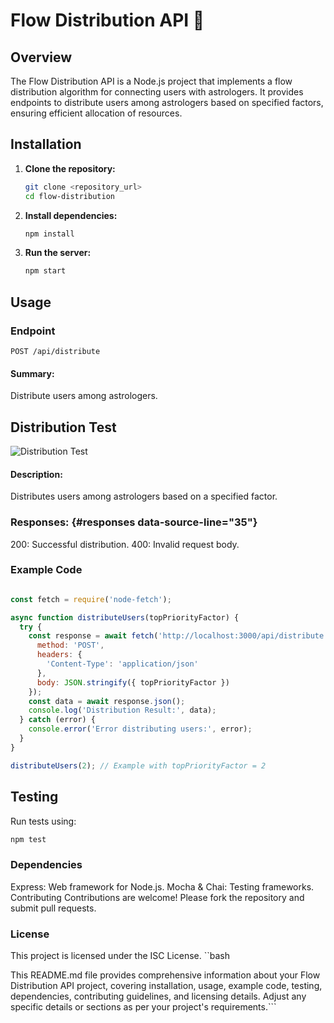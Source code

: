 # Flow Distribution API 🌟

## Overview
The Flow Distribution API is a Node.js project that implements a flow distribution algorithm for connecting users with astrologers. It provides endpoints to distribute users among astrologers based on specified factors, ensuring efficient allocation of resources.

## Installation
1. **Clone the repository:**
   ```bash
   git clone <repository_url>
   cd flow-distribution
2. **Install dependencies:**
   ```bash
   npm install
3. **Run the server:**
   ```bash
   npm start

## Usage
### Endpoint
`POST /api/distribute`

#### Summary:
Distribute users among astrologers.

## Distribution Test

![Distribution Test](Distribution_test.png)


#### Description:
Distributes users among astrologers based on a specified factor.


### Responses: {#responses  data-source-line="35"}

200: Successful distribution.
400: Invalid request body.

### Example Code

```javascript

const fetch = require('node-fetch');

async function distributeUsers(topPriorityFactor) {
  try {
    const response = await fetch('http://localhost:3000/api/distribute', {
      method: 'POST',
      headers: {
        'Content-Type': 'application/json'
      },
      body: JSON.stringify({ topPriorityFactor })
    });
    const data = await response.json();
    console.log('Distribution Result:', data);
  } catch (error) {
    console.error('Error distributing users:', error);
  }
}

distributeUsers(2); // Example with topPriorityFactor = 2
```
## Testing

Run tests using:
```bash
npm test
```
### Dependencies

Express: Web framework for Node.js.
Mocha & Chai: Testing frameworks.
Contributing
Contributions are welcome! Please fork the repository and submit pull requests.

### License
This project is licensed under the ISC License.
``bash

This README.md file provides comprehensive information about your Flow Distribution API project, covering installation, usage, example code, testing, dependencies, contributing guidelines, and licensing details. Adjust any specific details or sections as per your project's requirements.```
